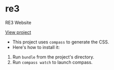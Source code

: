re3
===

RE3 Website

[View project](http://vizzuality.github.com/re3)

* This project uses ```compass``` to generate the CSS.
* Here's how to install it:

1. Run ```bundle``` from the project's directory.
2. Run ```compass watch``` to launch compass. 
